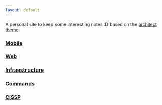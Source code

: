 ```yaml
---
layout: default
---
```



A personal site to keep some interesting notes :D based on the [architect theme](https://github.com/pages-themes/architect)

### [Mobile](./mobile/mobile.html)
### [Web](./web/xss.html)
### [Infraestructure](./infra/infra.html)
### [Commands](./cmd/cmd.html)
### [CISSP](./cissp/cisp.html)